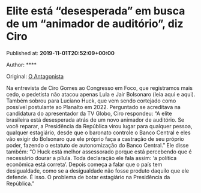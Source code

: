 
# Elite está “desesperada” em busca de um “animador de auditório”, diz Ciro

Published at: **2019-11-01T20:52:09+00:00**

Author: ****

Original: [O Antagonista](https://www.oantagonista.com/brasil/elite-esta-desesperada-em-busca-de-um-animador-de-auditorio-diz-ciro/?utm_content=bufferef81c&utm_medium=social&utm_source=twitter.com&utm_campaign=buffer)

Na entrevista de Ciro Gomes ao Congresso em Foco, que registramos mais cedo, o pedetista não atacou apenas Lula e Jair Bolsonaro (leia aqui e aqui).
Também sobrou para Luciano Huck, que vem sendo cortejado como possível postulante ao Planalto em 2022.
Perguntado se acreditava na candidatura do apresentador da TV Globo, Ciro respondeu:
“A elite brasileira está desesperada atrás de um novo animador de auditório. Se você reparar, a Presidência da República virou lugar para qualquer pessoa, qualquer estagiário, desde que o baronato controle o Banco Central e eles vão exigir do Bolsonaro que ele próprio faça a castração de seu próprio poder, fazendo o estatuto de autonomização do Banco Central.”
Ele disse também:
“O Huck está melhor assessorado porque está percebendo que é necessário dourar a pílula. Toda declaração ele fala assim: ‘a política econômica está correta’. Depois começa a falar que o país tem desigualdade, como se a desigualdade não fosse produto daquilo que ele defende. É isso. O problema de botar estagiário na Presidência da República.”
